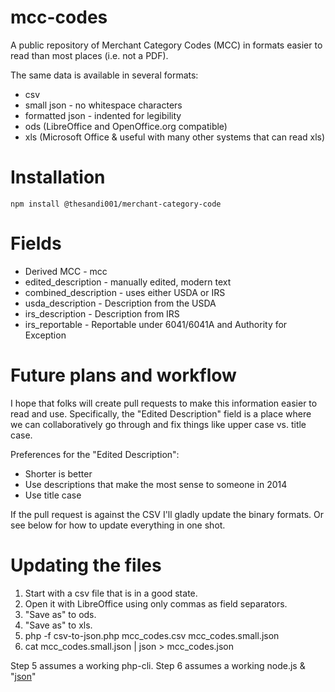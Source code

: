 mcc-codes
=========

A public repository of Merchant Category Codes (MCC) in formats easier to read than most places (i.e. not a PDF).

The same data is available in several formats:

* csv
* small json - no whitespace characters
* formatted json - indented for legibility
* ods (LibreOffice and OpenOffice.org compatible)
* xls (Microsoft Office & useful with many other systems that can read xls)

Installation
======
```
npm install @thesandi001/merchant-category-code
```

Fields
======
* Derived MCC - mcc
* edited_description - manually edited, modern text
* combined_description - uses either USDA or IRS
* usda_description - Description from the USDA
* irs_description - Description from IRS
* irs_reportable - Reportable under 6041/6041A and Authority for Exception

Future plans and workflow
=========================
I hope that folks will create pull requests to make this information easier to
read and use. Specifically, the "Edited Description" field is a place where we
can collaboratively go through and fix things like upper case vs. title case.

Preferences for the "Edited Description":

* Shorter is better
* Use descriptions that make the most sense to someone in 2014
* Use title case

If the pull request is against the CSV I'll gladly update the binary formats. Or see below for how to update everything in one shot.

Updating the files
==================
1. Start with a csv file that is in a good state.
2. Open it with LibreOffice using only commas as field separators.
3. "Save as" to ods.
4. "Save as" to xls.
5. php -f csv-to-json.php mcc_codes.csv mcc_codes.small.json
6. cat mcc_codes.small.json | json > mcc_codes.json

Step 5 assumes a working php-cli.
Step 6 assumes a working node.js & "[json](https://github.com/trentm/json)" 
